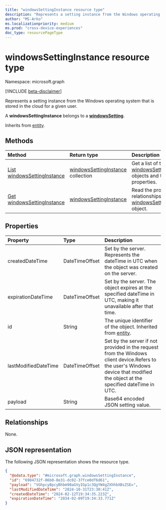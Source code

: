 ```yaml
---
title: "windowsSettingInstance resource type"
description: "Represents a setting instance from the Windows operating system."
author: "MS-Arko"
ms.localizationpriority: medium
ms.prod: "cross-device-experiences"
doc_type: resourcePageType
---
```


# windowsSettingInstance resource type

Namespace: microsoft.graph

[!INCLUDE [beta-disclaimer](../../includes/beta-disclaimer.md)]

Represents a setting instance from the Windows operating system that is stored in the cloud for a given user.

A **windowsSettingInstance** belongs to a [**windowsSetting**](../resources/windowssetting.md).

Inherits from [entity](../resources/entity.md).

## Methods
|Method|Return type|Description|
|:---|:---|:---|
|[List windowsSettingInstance](../api/windowssetting-list-instances.md)|[windowsSettingInstance](../resources/windowssettinginstance.md) collection|Get a list of the [windowsSettingInstance](../resources/windowssettinginstance.md) objects and their properties.|
|[Get windowsSettingInstance](../api/windowssettinginstance-get.md)|[windowsSettingInstance](../resources/windowssettinginstance.md)|Read the properties and relationships of a [windowsSettingInstance](../resources/windowssettinginstance.md) object.|

## Properties
|Property|Type|Description|
|:---|:---|:---|
|createdDateTime|DateTimeOffset|Set by the server. Represents the dateTime in UTC when the object was created on the server.|
|expirationDateTime|DateTimeOffset|Set by the server. The object expires at the specified dateTime in UTC, making it unavailable after that time.|
|id|String|The unique identifier of the object. Inherited from [entity](../resources/entity.md).|
|lastModifiedDateTime|DateTimeOffset|Set by the server if not provided in the request from the Windows client device.Refers to the user's Windows device that modified the object at the specified dateTime in UTC.|
|payload|String|Base64 encoded JSON setting value.|

## Relationships
None.

## JSON representation
The following JSON representation shows the resource type.
<!-- {
  "blockType": "resource",
  "keyProperty": "id",
  "@odata.type": "microsoft.graph.windowsSettingInstance",
  "baseType": "microsoft.graph.entity",
  "openType": false
}
-->
``` json
{
  "@odata.type": "#microsoft.graph.windowsSettingInstance",
  "id": "6984732f-86b0-8e31-dc02-37fce0df6d61",
  "payload": "VGhpcyBpcyBhbm90aGVyIGp1c3QgYW4gZXhhbXBsZSE=",
  "lastModifiedDateTime": "2024-10-31T23:30:41Z",
  "createdDateTime": "2024-02-12T19:34:35.223Z",
  "expirationDateTime": "2034-02-09T19:34:33.771Z"
}
```

